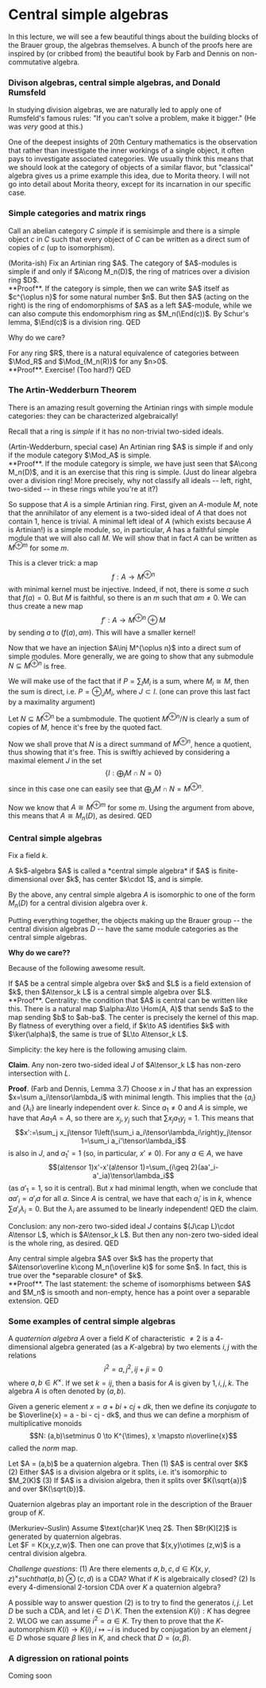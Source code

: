 # Central simple algebras

In this lecture, we will see a few beautiful things about the building blocks of the Brauer group, the algebras themselves. A bunch of the proofs here are inspired by (or cribbed from) the beautiful book by Farb and Dennis on non-commutative algebra.

### Divison algebras, central simple algebras, and Donald Rumsfeld

In studying division algebras, we are naturally led to apply one of Rumsfeld's famous rules: "If you can't solve a problem, make it bigger." (He was *very* good at this.)

One of the deepest insights of 20th Century mathematics is the observation that rather than investigate the inner workings of a single object, it often pays to investigate associated categories. We usually think this means that we should look at the category of objects of a similar flavor, but "classical" algebra gives us a prime example this idea, due to Morita theory. I will not go into detail about Morita theory, except for its incarnation in our specific case.



### Simple categories and matrix rings

Call an abelian category $C$ *simple* if is semisimple and there is a simple object $c$ in $C$ such that every object of $C$ can be written as a direct sum of copies of $c$ (up to isomorphism).

<div class="theorem"> (Morita-ish)
Fix an Artinian ring $A$. The category of $A$-modules is simple if and only if $A\cong M_n(D)$, the ring of matrices over a division ring $D$.
</div>
**Proof**. If the category is simple, then we can write $A$ itself as $c^{\oplus n}$ for some natural number $n$. But then $A$ (acting on the right) is the ring of endomorphisms of $A$ as a left $A$-module, while we can also compute this endomorphism ring as $M_n(\End(c))$. By Schur's lemma, $\End(c)$ is a division ring. QED

Why do we care?

<div class="lemma">
For any ring $R$, there is a natural equivalence of categories between $\Mod_R$ and $\Mod_{M_n(R)}$ for any $n>0$.
</div>
**Proof**. Exercise! (Too hard?) QED

### The Artin-Wedderburn Theorem

There is an amazing result governing the Artinian rings with simple module categories: they can be characterized algebraically!

Recall that a ring is *simple* if it has no non-trivial two-sided ideals.

<div class="theorem"> (Artin-Wedderburn, special case)
An Artinian ring $A$ is simple if and only if the module category $\Mod_A$ is simple.
</div>
**Proof**. If the module category is simple, we have just seen that $A\cong M_n(D)$, and it is an exercise that this ring is simple. (Just do linear algebra over a division ring! More precisely, why not classify all ideals -- left, right, two-sided -- in these rings while you're at it?) 

So suppose that $A$ is a simple Artinian ring. First, given an $A$-module $M$, note that the annihilator of any element is a two-sided ideal of $A$ that does not contain $1$, hence is trivial. A minimal left ideal of $A$ (which exists because $A$ is Artinian!) is a simple module, so, in particular, $A$ has a faithful simple module that we will also call $M$. We will show that in fact $A$ can be written as $M^{\oplus m}$ for some $m$.

This is a clever trick: a map $$f:A\to M^{\oplus n}$$ with minimal kernel must be injective. Indeed, if not, there is some $a$ such that $f(a)=0$. But $M$ is faithful, so there is an $m$ such that $am\neq 0$. We can thus create a new map $$f':A\to M^{\oplus n}\oplus M$$ by sending $a$ to $(f(a), am)$. This will have a smaller kernel!

Now that we have an injection $A\inj M^{\oplus n}$ into a direct sum of simple modules. More generally, we are going to show that any submodule $N\subseteq M^{\oplus n}$ is free.

We will make use of the fact that if $P = \sum_{I} M_i$ is a sum, where $M_i \cong M$, then the sum is direct, i.e. $P = \oplus_{J} M_i$, where $J\subset I$. (one can prove this last fact by a maximality argument)

Let $N \subseteq M^{\oplus n}$ be a sumbmodule. The quotient $M^{\oplus n}/N$ is clearly a sum of copies of $M$, hence it's free by the quoted fact.

Now we shall prove that $N$ is a direct summand of $M^{\oplus n}$, hence a quotient, thus showing that it's free. This is swiftly achieved by considering a maximal element $J$ in the set
$$
\{ I : \bigoplus_I M \cap N = 0  \}
$$
since in this case one can easily see that $\bigoplus_J M \cap N = M^{\oplus n}$.

Now we know that $A \cong M^{\oplus m}$ for some $m$. Using the argument from above, this means that $A\cong M_n(D)$, as desired. QED

### Central simple algebras

Fix a field $k$.

<div class="definition">
A $k$-algebra $A$ is called a *central simple algebra* if $A$ is finite-dimensional over $k$, has center $k\cdot 1$, and is simple.
</div>

By the above, any central simple algebra $A$ is isomorphic to one of the form $M_n(D)$ for a central division algebra over $k$. 

Putting everything together, the objects making up the Brauer group -- the central division algebras $D$ -- have the same module categories as the central simple algebras.

**Why do we care??**

Because of the following awesome result.

<div class="proposition">
If $A$ be a central simple algebra over $k$ and $L$ is a field extension of $k$, then $A\tensor_k L$ is a central simple algebra over $L$.
</div>
**Proof**. Centrality: the condition that $A$ is central can be written like this. There is a natural map $\alpha:A\to \Hom(A, A)$ that sends $a$ to the map sending $b$ to $ab-ba$. The center is precisely the kernel of this map. By flatness of everything over a field, if $k\to A$ identifies $k$ with $\ker(\alpha)$, the same is true of $L\to A\tensor_k L$.

Simplicity: the key here is the following amusing claim.

**Claim**. Any non-zero two-sided ideal $J$ of $A\tensor_k L$ has non-zero intersection with $L$.

**Proof**. (Farb and Dennis, Lemma 3.7) Choose $x$ in $J$ that has an expression $x=\sum a_i\tensor\lambda_i$ with minimal length. This implies that the $\{a_i\}$ and $\{\lambda_i\}$ are linearly independent over $k$. Since $a_1\neq 0$ and $A$ is simple, we have that $Aa_1A=A$, so there are $x_j, y_j$ such that $\sum x_j a_1 y_j=1$. This means that
$$x':=\sum_j x_j\tensor 1\left(\sum_i a_i\tensor\lambda_i\right)y_j\tensor 1=\sum_i a_i'\tensor\lambda_i$$
is also in $J$, and $a_1'=1$ (so, in particular, $x'\neq 0$). For any $a\in A$, we have $$(a\tensor 1)x'-x'(a\tensor 1)=\sum_{i\geq 2}(aa'_i-a'_ia)\tensor\lambda_i$$ (as $a'_1=1$, so it is central). But $x$ had minimal length, when we conclude that $aa'_i=a'_ia$ for all $a$. Since $A$ is central, we have that each $a_i'$ is in $k$, whence $\sum a'_i\lambda_i=0$. But the $\lambda_i$ are assumed to be linearly independent! QED the claim.

Conclusion: any non-zero two-sided ideal $J$ contains $(J\cap L)\cdot A\tensor L$, which is $A\tensor_k L$. But then any non-zero two-sided ideal is the whole ring, as desired. QED

<div class="corollary">
Any central simple algebra $A$ over $k$ has the property that $A\tensor\overline k\cong M_n(\overline k)$ for some $n$. In fact, this is true over the *separable closure* of $k$.
</div>
**Proof**. The last statement: the scheme of isomorphisms between $A$ and $M_n$ is smooth and non-empty, hence has a point over a separable extension. QED

### Some examples of central simple algebras

A *quaternion algebra* $A$ over a field $K$ of characteristic $\neq 2$ is a $4$-dimensional algebra generated (as a $K$-algebra) by two elements $i,j$ with the relations
$$
i^2 = a, j^2, ij + ji = 0
$$
where $a,b \in K^{\times}$. If we set $k = ij$, then a basis for $A$ is given by $1, i, j, k$. The algebra $A$ is often denoted by $(a, b)$.

Given a generic element $x = a + bi + cj + dk$, then we define its *conjugate* to be $\overline{x} = a - bi - cj - dk$, and thus we can define a morphism of multiplicative monoids
$$N: (a,b)\setminus 0 \to K^{\times}, x \mapsto n\overline{x}$$
called the *norm* map.

<div class="lemma">
Let $A = (a,b)$ be a quaternion algebra. Then
(1) $A$ is central over $K$
(2) Either $A$ is a division algebra or it splits, i.e. it's isomorphic to $M_2(K)$
(3) If $A$ is a division algebra, then it splits over $K(\sqrt{a})$ and over $K(\sqrt{b})$.
</div>

Quaternion algebras play an important role in the description of the Brauer group of $K$.

<div class="theorem"> (Merkuriev–Suslin)
Assume $\text{char}K \neq 2$. Then $Br(K)[2]$ is generated by quaternion algebras.
</div>

<div class="example">
Let $F = K(x,y,z,w)$. Then one can prove that $(x,y)\otimes (z,w)$ is a central division algebra.

*Challenge questions*:
(1) Are there elements $a,b,c,d \in K(x,y,z)^{\times} such that (a,b)\otimes (c,d)$ is a CDA? What if $K$ is algebraically closed?
(2) Is every $4$-dimensional $2$-torsion CDA over $K$ a quaternion algebra?

A possible way to answer question (2) is to try to find the generatos $i,j$. Let $D$ be such a CDA, and let $i \in D\setminus K$. Then the extension $K(i) : K$ has degree $2$. WLOG we can assume $i^2 = \alpha \in K$. Try then to prove that the $K$-automorphism $K(i)\to K(i), i\mapsto -i$ is induced by conjugation by an element $j\in D$ whose square $\beta$ lies in $K$, and check that $D = (\alpha, \beta)$.
</div>

### A digression on rational points

Coming soon